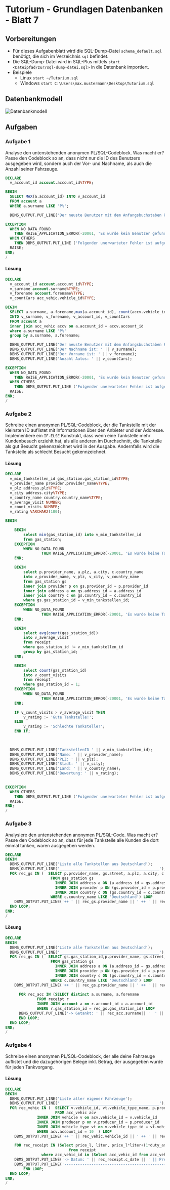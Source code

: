 # Tutorium - Grundlagen Datenbanken - Blatt 7

## Vorbereitungen
* Für dieses Aufgabenblatt wird die SQL-Dump-Datei `schema_default.sql` benötigt, die sich im Verzeichnis `sql` befindet.
* Die SQL-Dump-Datei wird in SQL-Plus mittels `start <Dateipfad/zur/sql-dump-datei.sql>` in die Datenbank importiert.
* Beispiele
  * Linux `start ~/Tutorium.sql`
  * Windows `start C:\Users\max.mustermann\Desktop\Tutorium.sql`

## Datenbankmodell
![Datenbankmodell](./img/schema_default.png)

## Aufgaben

### Aufgabe 1

Analyse den untenstehenden anonymen PL/SQL-Codeblock. Was macht er?
Passe den Codeblock so an, dass nicht nur die ID des Benutzers ausgegeben wird, sondern auch der Vor- und Nachname, als auch die Anzahl seiner Fahrzeuge.

```sql
DECLARE
  v_account_id account.account_id%TYPE;

BEGIN
  SELECT MAX(a.account_id) INTO v_account_id
  FROM account a
  WHERE a.surname LIKE 'P%';

  DBMS_OUTPUT.PUT_LINE('Der neuste Benutzer mit dem Anfangsbuchstaben P im Nachnamen hat die ID ' || v_account_id);

EXCEPTION
  WHEN NO_DATA_FOUND
    THEN RAISE_APPLICATION_ERROR(-20001, 'Es wurde kein Benutzer gefunden');
  WHEN OTHERS
    THEN DBMS_OUTPUT.PUT_LINE ('Folgender unerwarteter Fehler ist aufgetreten: ');
  RAISE;
END;
/
```

#### Lösung
```sql
DECLARE
  v_account_id account.account_id%TYPE;
  v_surname account.surname%TYPE;
  v_forename account.forename%TYPE;
  v_countCars acc_vehic.vehicle_id%TYPE;

BEGIN
  SELECT a.surname, a.forename,max(a.account_id), count(accv.vehicle_id)
  INTO v_surname, v_forename, v_account_id, v_countCars
  FROM account a
  inner join acc_vehic accv on a.account_id = accv.account_id
  where a.surname LIKE 'P%' 
  group by a.surname, a.forename;

  DBMS_OUTPUT.PUT_LINE('Der neuste Benutzer mit dem Anfangsbuchstaben P im Nachnamen hat die ID ' || v_account_id);
  DBMS_OUTPUT.PUT_LINE('Der Nachname ist: ' || v_surname);
  DBMS_OUTPUT.PUT_LINE('Der Vorname ist: ' || v_forename);
  DBMS_OUTPUT.PUT_LINE('Anzahl Autos: ' || v_countCars);

EXCEPTION
  WHEN NO_DATA_FOUND
    THEN RAISE_APPLICATION_ERROR(-20001, 'Es wurde kein Benutzer gefunden');
  WHEN OTHERS
    THEN DBMS_OUTPUT.PUT_LINE ('Folgender unerwarteter Fehler ist aufgetreten: ');
  RAISE;
END;
/
```

### Aufgabe 2
Schreibe einen anonymen PL/SQL-Codeblock, der die Tankstelle mit der kleinsten ID auflistet mit Informationen über den Anbieter und der Addresse. Implementiere ein `IF-ELSE` Konstrukt, dass wenn eine Tankstelle mehr Kundenbesuch erziehlt hat, als alle anderen im Durchschnitt, die Tankstelle als gut Besucht gekennzeichnet wird in der Ausgabe. Andernfalls wird die Tankstelle als schlecht Besucht gekennzeichnet.

#### Lösung
```sql
DECLARE
  v_min_tankstellen_id gas_station.gas_station_id%TYPE;
  v_provider_name provider.provider_name%TYPE;
  v_plz address.plz%TYPE;
  v_city address.city%TYPE;
  v_country_name country.country_name%TYPE;
  v_average_visit NUMBER;
  v_count_visits NUMBER;
  v_rating VARCHAR2(100);

BEGIN

	BEGIN
		select min(gas_station_id) into v_min_tankstellen_id
		from gas_station;
	EXCEPTION
		WHEN NO_DATA_FOUND
                THEN RAISE_APPLICATION_ERROR(-20001, 'Es wurde keine Tankstelle gefunden');
	END;

	BEGIN
		select p.provider_name, a.plz, a.city, c.country_name
		into v_provider_name, v_plz, v_city, v_country_name
		from gas_station gs
		inner join provider p on gs.provider_id = p.provider_id
		inner join address a on gs.address_id = a.address_id
		inner join country c on gs.country_id = c.country_id
		where gs.gas_station_id = v_min_tankstellen_id;
	EXCEPTION
		WHEN NO_DATA_FOUND
                THEN RAISE_APPLICATION_ERROR(-20001, 'Es wurde keine Tankstelle gefunden');
	END;

	BEGIN
		select avg(count(gas_station_id))
		into v_average_visit
		from receipt
		where gas_station_id != v_min_tankstellen_id
		group by gas_station_id;
	END;

	BEGIN
		select count(gas_station_id)
		into v_count_visits
		from receipt
		where gas_station_id = 1;
	EXCEPTION
		WHEN NO_DATA_FOUND
                THEN RAISE_APPLICATION_ERROR(-20001, 'Es wurde keine Tankstelle gefunden');
	END;

	IF v_count_visits > v_average_visit THEN
		v_rating := 'Gute Tankstelle!';
	ELSE
		v_rating := 'Schlechte Tankstelle!';
	END IF;

	
  
  DBMS_OUTPUT.PUT_LINE('TankstellenID ' || v_min_tankstellen_id);
  DBMS_OUTPUT.PUT_LINE('Name: ' || v_provider_name);
  DBMS_OUTPUT.PUT_LINE('PLZ: ' || v_plz);
  DBMS_OUTPUT.PUT_LINE('Stadt: ' || v_city);
  DBMS_OUTPUT.PUT_LINE('Land: ' || v_country_name);
  DBMS_OUTPUT.PUT_LINE('Bewertung: ' || v_rating);
  

EXCEPTION
  WHEN OTHERS
    THEN DBMS_OUTPUT.PUT_LINE ('Folgender unerwarteter Fehler ist aufgetreten: ');
  RAISE;
END;
/

```

### Aufgabe 3
Analysiere den untenstehenden anonymen PL/SQL-Code. Was macht er?
Passe den Codeblock so an, dass für jede Tankstelle alle Kunden die dort einmal tanken, waren ausgegeben werden.

```sql
DECLARE
BEGIN
  DBMS_OUTPUT.PUT_LINE('Liste alle Tankstellen aus Deutschland');
  DBMS_OUTPUT.PUT_LINE('____________________________________________');
  FOR rec_gs IN (  SELECT p.provider_name, gs.street, a.plz, a.city, c.country_name
                    FROM gas_station gs
                      INNER JOIN address a ON (a.address_id = gs.address_id)
                      INNER JOIN provider p ON (gs.provider_id = p.provider_id)
                      INNER JOIN country c ON (gs.country_id = c.country_id)
                    WHERE c.country_name LIKE 'Deutschland') LOOP
    DBMS_OUTPUT.PUT_LINE('++ ' || rec_gs.provider_name || ' ++ ' || rec_gs.street || ' ++ ' || rec_gs.plz || ' ++ ' || rec_gs.city || ' ++ ' || rec_gs.country_name);
  END LOOP;
END;
/
```

#### Lösung
```sql
DECLARE
BEGIN
  DBMS_OUTPUT.PUT_LINE('Liste alle Tankstellen aus Deutschland');
  DBMS_OUTPUT.PUT_LINE('____________________________________________');
  FOR rec_gs IN (  SELECT gs.gas_station_id,p.provider_name, gs.street, a.plz, a.city, c.country_name
                    FROM gas_station gs
                      INNER JOIN address a ON (a.address_id = gs.address_id)
                      INNER JOIN provider p ON (gs.provider_id = p.provider_id)
                      INNER JOIN country c ON (gs.country_id = c.country_id)
                    WHERE c.country_name LIKE 'Deutschland') LOOP
    DBMS_OUTPUT.PUT_LINE('++ ' || rec_gs.provider_name || ' ++ ' || rec_gs.street || ' ++ ' || rec_gs.plz || ' ++ ' || rec_gs.city || ' ++ ' || rec_gs.country_name);
  
	  FOR rec_acc IN (SELECT distinct a.surname, a.forename
			  FROM receipt r
			  INNER JOIN account a on r.account_id = a.account_id
			  WHERE r.gas_station_id = rec_gs.gas_station_id) LOOP
	  DBMS_OUTPUT.PUT_LINE('-> Getankt: ' || rec_acc.surname|| '  ' || rec_acc.forename);
   	  END LOOP;
  END LOOP;
END;
/
```

### Aufgabe 4
Schreibe einen anonymen PL/SQL-Codeblock, der alle deine Fahrzeuge auflistet und die dazugehörigen Belege inkl. Betrag, der ausgegeben wurde für jeden Tankvorgang.

#### Lösung
```sql
DECLARE
BEGIN
  DBMS_OUTPUT.PUT_LINE('Liste aller eigener Fahrzeuge');
  DBMS_OUTPUT.PUT_LINE('____________________________________________');
  FOR rec_vehic IN (  SELECT v.vehicle_id, vt.vehicle_type_name, p.producer_name, v.version, v.ps
                      FROM acc_vehic acv
		      INNER JOIN vehicle v on acv.vehicle_id = v.vehicle_id
		      INNER JOIN producer p on v.producer_id = p.producer_id
		      INNER JOIN vehicle_type vt on v.vehicle_type_id = vt.vehicle_type_id
		      WHERE acv.account_id = 10  ) LOOP
    DBMS_OUTPUT.PUT_LINE('++ ' || rec_vehic.vehicle_id || ' ++ ' || rec_vehic.vehicle_type_name || ' ++ ' || rec_vehic.producer_name || ' ++ ' || rec_vehic.version || ' ++ ' || rec_vehic.ps);

	FOR rec_receipt IN (Select price_l, liter, price_l*liter+(1*duty_amount) as Betrag, c_date
                            from receipt 
			    where acc_vehic_id in (Select acc_vehic_id from acc_vehic where vehicle_id = rec_vehic.vehicle_id )) LOOP
	DBMS_OUTPUT.PUT_LINE('-> Datum: ' || rec_receipt.c_date || ' || Preis/Liter: ' || rec_receipt.price_l || ' || Liter: ' || 			rec_receipt.liter || ' || Betrag: ' || rec_receipt.Betrag);
	DBMS_OUTPUT.PUT_LINE('-----------------------------------------------------');
        END LOOP;
  END LOOP;
END;
/
```
